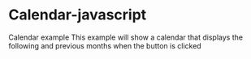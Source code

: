 # Calendar-javascript
Calendar example 
Тhis example will show a calendar that displays the following and previous months when the button is clicked
